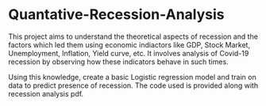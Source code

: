 # Quantative-Recession-Analysis
This project aims to understand the theoretical aspects of recession and the factors which led them using economic indiactors like GDP, Stock Market, Unemployment, Inflation, Yield curve, etc. It involves analysis of Covid-19 recession by observing how these indicators behave in such times.

Using this knowledge, create a basic Logistic regression model and train on data to predict presence of recession. The code used is provided along with recession analysis pdf.
